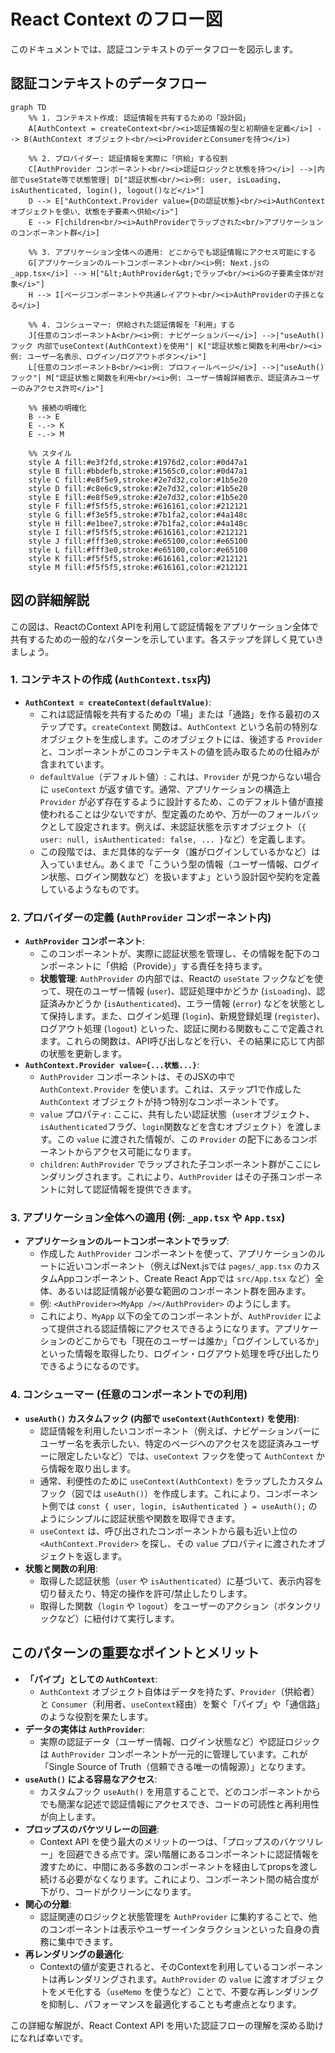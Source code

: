 # React Context のフロー図

このドキュメントでは、認証コンテキストのデータフローを図示します。

## 認証コンテキストのデータフロー

```mermaid
graph TD
    %% 1. コンテキスト作成: 認証情報を共有するための「設計図」
    A[AuthContext = createContext<br/><i>認証情報の型と初期値を定義</i>] --> B(AuthContext オブジェクト<br/><i>ProviderとConsumerを持つ</i>)
    
    %% 2. プロバイダー: 認証情報を実際に「供給」する役割
    C[AuthProvider コンポーネント<br/><i>認証ロジックと状態を持つ</i>] -->|内部でuseState等で状態管理| D["認証状態<br/><i>例: user, isLoading, isAuthenticated, login(), logout()など</i>"]
    D --> E["AuthContext.Provider value={Dの認証状態}<br/><i>AuthContextオブジェクトを使い、状態を子要素へ供給</i>"]
    E --> F[children<br/><i>AuthProviderでラップされた<br/>アプリケーションのコンポーネント群</i>]
    
    %% 3. アプリケーション全体への適用: どこからでも認証情報にアクセス可能にする
    G[アプリケーションのルートコンポーネント<br/><i>例: Next.jsの_app.tsx</i>] --> H["&lt;AuthProvider&gt;でラップ<br/><i>Gの子要素全体が対象</i>"]
    H --> I[ページコンポーネントや共通レイアウト<br/><i>AuthProviderの子孫となる</i>]
    
    %% 4. コンシューマー: 供給された認証情報を「利用」する
    J[任意のコンポーネントA<br/><i>例: ナビゲーションバー</i>] -->|"useAuth()フック 内部でuseContext(AuthContext)を使用"| K["認証状態と関数を利用<br/><i>例: ユーザー名表示、ログイン/ログアウトボタン</i>"]
    L[任意のコンポーネントB<br/><i>例: プロフィールページ</i>] -->|"useAuth()フック"| M["認証状態と関数を利用<br/><i>例: ユーザー情報詳細表示、認証済みユーザーのみアクセス許可</i>"]
    
    %% 接続の明確化
    B --> E
    E -.-> K
    E -.-> M
    
    %% スタイル
    style A fill:#e3f2fd,stroke:#1976d2,color:#0d47a1
    style B fill:#bbdefb,stroke:#1565c0,color:#0d47a1
    style C fill:#e8f5e9,stroke:#2e7d32,color:#1b5e20
    style D fill:#c8e6c9,stroke:#2e7d32,color:#1b5e20
    style E fill:#e8f5e9,stroke:#2e7d32,color:#1b5e20
    style F fill:#f5f5f5,stroke:#616161,color:#212121
    style G fill:#f3e5f5,stroke:#7b1fa2,color:#4a148c
    style H fill:#e1bee7,stroke:#7b1fa2,color:#4a148c
    style I fill:#f5f5f5,stroke:#616161,color:#212121
    style J fill:#fff3e0,stroke:#e65100,color:#e65100
    style L fill:#fff3e0,stroke:#e65100,color:#e65100
    style K fill:#f5f5f5,stroke:#616161,color:#212121
    style M fill:#f5f5f5,stroke:#616161,color:#212121
```

## 図の詳細解説

この図は、ReactのContext APIを利用して認証情報をアプリケーション全体で共有するための一般的なパターンを示しています。各ステップを詳しく見ていきましょう。

### 1. コンテキストの作成 (`AuthContext.tsx`内)

*   **`AuthContext = createContext(defaultValue)`**:
    *   これは認証情報を共有するための「場」または「通路」を作る最初のステップです。`createContext` 関数は、`AuthContext` という名前の特別なオブジェクトを生成します。このオブジェクトには、後述する `Provider` と、コンポーネントがこのコンテキストの値を読み取るための仕組みが含まれています。
    *   `defaultValue`（デフォルト値）: これは、`Provider` が見つからない場合に `useContext` が返す値です。通常、アプリケーションの構造上 `Provider` が必ず存在するように設計するため、このデフォルト値が直接使われることは少ないですが、型定義のためや、万が一のフォールバックとして設定されます。例えば、未認証状態を示すオブジェクト（`{ user: null, isAuthenticated: false, ... }`など）を定義します。
    *   この段階では、まだ具体的なデータ（誰がログインしているかなど）は入っていません。あくまで「こういう型の情報（ユーザー情報、ログイン状態、ログイン関数など）を扱いますよ」という設計図や契約を定義しているようなものです。

### 2. プロバイダーの定義 (`AuthProvider` コンポーネント内)

*   **`AuthProvider` コンポーネント**:
    *   このコンポーネントが、実際に認証状態を管理し、その情報を配下のコンポーネントに「供給（Provide）」する責任を持ちます。
    *   **状態管理**: `AuthProvider` の内部では、Reactの `useState` フックなどを使って、現在のユーザー情報 (`user`)、認証処理中かどうか (`isLoading`)、認証済みかどうか (`isAuthenticated`)、エラー情報 (`error`) などを状態として保持します。また、ログイン処理 (`login`)、新規登録処理 (`register`)、ログアウト処理 (`logout`) といった、認証に関わる関数もここで定義されます。これらの関数は、API呼び出しなどを行い、その結果に応じて内部の状態を更新します。
*   **`AuthContext.Provider value={...状態...}`**:
    *   `AuthProvider` コンポーネントは、そのJSXの中で `AuthContext.Provider` を使います。これは、ステップ1で作成した `AuthContext` オブジェクトが持つ特別なコンポーネントです。
    *   `value` プロパティ: ここに、共有したい認証状態（`user`オブジェクト、`isAuthenticated`フラグ、`login`関数などを含むオブジェクト）を渡します。この `value` に渡された情報が、この `Provider` の配下にあるコンポーネントからアクセス可能になります。
    *   `children`: `AuthProvider` でラップされた子コンポーネント群がここにレンダリングされます。これにより、`AuthProvider` はその子孫コンポーネントに対して認証情報を提供できます。

### 3. アプリケーション全体への適用 (例: `_app.tsx` や `App.tsx`)

*   **アプリケーションのルートコンポーネントでラップ**:
    *   作成した `AuthProvider` コンポーネントを使って、アプリケーションのルートに近いコンポーネント（例えばNext.jsでは `pages/_app.tsx` のカスタムAppコンポーネント、Create React Appでは `src/App.tsx` など）全体、あるいは認証情報が必要な範囲のコンポーネント群を囲みます。
    *   例: `<AuthProvider><MyApp /></AuthProvider>` のようにします。
    *   これにより、`MyApp` 以下の全てのコンポーネントが、`AuthProvider` によって提供される認証情報にアクセスできるようになります。アプリケーションのどこからでも「現在のユーザーは誰か」「ログインしているか」といった情報を取得したり、ログイン・ログアウト処理を呼び出したりできるようになるのです。

### 4. コンシューマー (任意のコンポーネントでの利用)

*   **`useAuth()` カスタムフック (内部で `useContext(AuthContext)` を使用)**:
    *   認証情報を利用したいコンポーネント（例えば、ナビゲーションバーにユーザー名を表示したい、特定のページへのアクセスを認証済みユーザーに限定したいなど）では、`useContext` フックを使って `AuthContext` から情報を取り出します。
    *   通常、利便性のために `useContext(AuthContext)` をラップしたカスタムフック（図では `useAuth()`）を作成します。これにより、コンポーネント側では `const { user, login, isAuthenticated } = useAuth();` のようにシンプルに認証状態や関数を取得できます。
    *   `useContext` は、呼び出されたコンポーネントから最も近い上位の `<AuthContext.Provider>` を探し、その `value` プロパティに渡されたオブジェクトを返します。
*   **状態と関数の利用**:
    *   取得した認証状態（`user` や `isAuthenticated`）に基づいて、表示内容を切り替えたり、特定の操作を許可/禁止したりします。
    *   取得した関数（`login` や `logout`）をユーザーのアクション（ボタンクリックなど）に紐付けて実行します。

## このパターンの重要なポイントとメリット

*   **「パイプ」としての `AuthContext`**:
    *   `AuthContext` オブジェクト自体はデータを持たず、`Provider`（供給者）と `Consumer`（利用者、`useContext`経由）を繋ぐ「パイプ」や「通信路」のような役割を果たします。
*   **データの実体は `AuthProvider`**:
    *   実際の認証データ（ユーザー情報、ログイン状態など）や認証ロジックは `AuthProvider` コンポーネントが一元的に管理しています。これが「Single Source of Truth（信頼できる唯一の情報源）」となります。
*   **`useAuth()` による容易なアクセス**:
    *   カスタムフック `useAuth()` を用意することで、どのコンポーネントからでも簡潔な記述で認証情報にアクセスでき、コードの可読性と再利用性が向上します。
*   **プロップスのバケツリレーの回避**:
    *   Context API を使う最大のメリットの一つは、「プロップスのバケツリレー」を回避できる点です。深い階層にあるコンポーネントに認証情報を渡すために、中間にある多数のコンポーネントを経由してpropsを渡し続ける必要がなくなります。これにより、コンポーネント間の結合度が下がり、コードがクリーンになります。
*   **関心の分離**:
    *   認証関連のロジックと状態管理を `AuthProvider` に集約することで、他のコンポーネントは表示やユーザーインタラクションといった自身の責務に集中できます。
*   **再レンダリングの最適化**:
    *   Contextの値が変更されると、そのContextを利用しているコンポーネントは再レンダリングされます。`AuthProvider` の `value` に渡すオブジェクトをメモ化する（`useMemo` を使うなど）ことで、不要な再レンダリングを抑制し、パフォーマンスを最適化することも考慮点となります。

この詳細な解説が、React Context API を用いた認証フローの理解を深める助けになれば幸いです。
